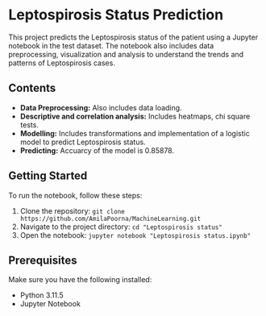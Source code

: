 # Leptospirosis Status Prediction

This project predicts the Leptospirosis status of the patient using a Jupyter notebook in the test dataset. The notebook also includes data preprocessing, visualization and analysis to understand the trends and patterns of Leptospirosis cases.

## Contents

- **Data Preprocessing:** Also includes data loading.
- **Descriptive and correlation analysis:** Includes heatmaps, chi square tests.
- **Modelling:** Includes transformations and implementation of a logistic model to predict Leptospirosis status.
- **Predicting:** Accuarcy of the model is 0.85878.

## Getting Started

To run the notebook, follow these steps:

1. Clone the repository: `git clone https://github.com/AmilaPoorna/MachineLearning.git`
2. Navigate to the project directory: `cd "Leptospirosis status"`
3. Open the notebook: `jupyter notebook "Leptospirosis status.ipynb"`

## Prerequisites

Make sure you have the following installed:

- Python 3.11.5
- Jupyter Notebook
